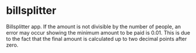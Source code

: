 # billsplitter
Billsplitter app. If the amount is not divisible by the number of people, an error may occur showing the minimum amount to be paid is 0.01. This is due to the fact that the final amount is calculated up to two decimal points after zero.
